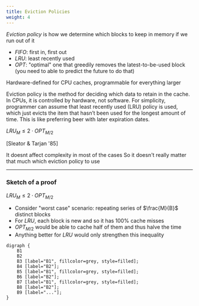```yaml
---
title: Eviction Policies
weight: 4
---
```


*Eviction policy* is how we determine which blocks to keep in memory if we run out of it

* $FIFO$: first in, first out
* $LRU$: least recently used
* $OPT$: "optimal" one that greedily removes the latest-to-be-used block
  (you need to able to predict the future to do that)

Hardware-defined for CPU caches, programmable for everything larger

Eviction policy is the method for deciding which data to retain in the cache. In CPUs, it is controlled by hardware, not software. For simplicity, programmer can assume that least recently used (LRU) policy is used, which just evicts the item that hasn’t been used for the longest amount of time. This is like preferring beer with later expiration dates.



$LRU_M \leq 2 \cdot OPT_{M/2}$

[Sleator & Tarjan '85]

<span><!-- .element: class="fragment" data-fragment-index="3" -->It doesnt affect complexity in most of the cases
So it doesn't really matter that much which eviction policy to use</span>

----

### Sketch of a proof

$LRU_M \leq 2 \cdot OPT_{M/2}$

* Consider "worst case" scenario: repeating series of $\frac{M}{B}$ distinct blocks
* For $LRU$, each block is new and so it has 100% cache misses
* $OPT_{M/2}$ would be able to cache half of them and thus halve the time
* Anything better for $LRU$ would only strengthen this inequality

```graphviz
digraph {
    B1
    B2
    B3 [label="B1", fillcolor=grey, style=filled];
    B4 [label="B2"];
    B5 [label="B1", fillcolor=grey, style=filled];
    B6 [label="B2"];
    B7 [label="B1", fillcolor=grey, style=filled];
    B8 [label="B2"];
    B9 [label="..."];
}
```
